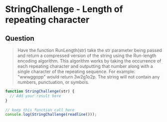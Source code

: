 # StringChallenge - Length of repeating character

## Question

> Have the function RunLength(str) take the str parameter being passed and return a compressed version of the string using the Run-length encoding algorithm. This algorithm works by taking the occurrence of each repeating character and outputting that number along with a single character of the repeating sequence. For example: "wwwggopp" would return 3w2g1o2p. The string will not contain any numbers, punctuation, or symbols.

```js
function StringChallenge(str) { 
  // Add your result here
}
   
// keep this function call here 
console.log(StringChallenge(readline()));
```
